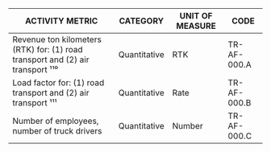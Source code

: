 | ACTIVITY METRIC | CATEGORY | UNIT OF MEASURE | CODE |
|-----------------|----------|-----------------|------|
| Revenue ton kilometers (RTK) for: (1) road transport and (2) air transport ¹¹⁰ | Quantitative | RTK | TR-AF-000.A |
| Load factor for: (1) road transport and (2) air transport ¹¹¹ | Quantitative | Rate | TR-AF-000.B |
| Number of employees, number of truck drivers | Quantitative | Number | TR-AF-000.C |